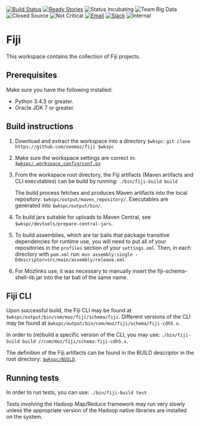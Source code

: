 <!-- https://github.com/seomoz/docs/blob/improved-readme/Readme%20header.md -->

[![Build Status][build-status-badge]][build-status-link]
[![Ready Stories][tickets-badge]][tickets-link]
![Status Incubating][status-badge]
![Team Big Data][team-badge]
![Closed Source][open-badge]
![Not Critical][critical-badge]
[![Email][email-badge]][email-link]
[![Slack][slack-badge]][slack-link]
![Internal][scope-badge]

[build-status-badge]: https://travis-ci.org/seomoz/fiji.svg?branch=master
[build-status-link]: https://travis-ci.org/seomoz/fiji
[tickets-badge]: https://badge.waffle.io/seomoz/fiji.png?label=ready&title=Ready
[tickets-link]: https://waffle.io/seomoz/fiji
[status-badge]: https://img.shields.io/badge/status-incubating-blue.svg?style=flat
[team-badge]: https://img.shields.io/badge/team-big_data-green.svg?style=flat
[open-badge]: https://img.shields.io/badge/open_source-nope-orange.svg?style=flat
[critical-badge]: https://img.shields.io/badge/critical-no-lightgrey.svg?style=flat
[email-badge]: https://img.shields.io/badge/email-bigdata--dev%40moz.com-green.svg?style=flat
[email-link]: mailto:bigdata-dev@moz.com
[slack-badge]: https://img.shields.io/badge/slack-%23big--data-ff69b4.svg?style=flat
[slack-link]: https://moz.slack.com/messages/big-data/
[scope-badge]: https://img.shields.io/badge/scope-internal-lightgrey.svg?style=flat

# Fiji

This workspace contains the collection of Fiji projects.

## Prerequisites

Make sure you have the following installed:

 - Python 3.4.3 or greater.
 - Oracle JDK 7 or greater.

## Build instructions

 1. Download and extract the workspace into a directory `$wkspc`:
    ```git clone https://github.com/seomoz/fiji $wkspc```

 2. Make sure the workspace settings are correct in:
    [`$wkspc/.workspace_config/conf.py`](https://github.com/seomoz/fiji/tree/master/.workspace_config/conf.py)

 3. From the workspace root directory, the Fiji artifacts (Maven artifacts and CLI executables) can be build by running:
    ```./bin/fiji-build build```

    The build process fetches and produces Maven artifacts into the local repository: `$wkspc/output/maven_repository/`.
    Executables are generated into `$wkspc/output/bin/`.

 4. To build jars suitable for uploads to Maven Central, see `$wkspc/devtools/prepare-central-jars`.

 5. To build assemblies, which are tar balls that package transitive dependencies for runtime use, you will
    need to put all of your repositories in the `profiles` section of your `settings.xml`. Then, in each
    directory with `pom.xml` run:
    ```mvn assembly:single -Ddescriptor=src/main/assembly/release.xml```

 6. For Mozlinks use, it was necessary to manually insert the fiji-schema-shell-lib jar into the tar ball
    of the same name.


## Fiji CLI

Upon successful build, the Fiji CLI may be found at `$wkspc/output/bin/com/moz/fiji/schema/fiji`.
Different versions of the CLI may be found at `$wkspc/output/bin/com/moz/fiji/schema/fiji-cdh5.x`.

In order to (re)build a specific version of the CLI, you may use:
```./bin/fiji-build build //com/moz/fiji/schema:fiji-cdh5.x```.

The definition of the Fiji artifacts can be found in the BUILD descriptor in the root directory: [`$wkspc/BUILD`](https://github.com/com/moz/fiji/tree/master/BUILD).


## Running tests

In order to run tests, you can use:
```./bin/fiji-build test```

Tests involving the Hadoop Map/Reduce framework may run very slowly unless the appropriate version of the Hadoop native libraries are installed on the system.
